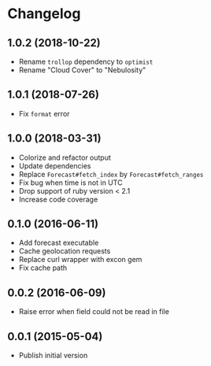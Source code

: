# Changelog

## 1.0.2 (2018-10-22)

- Rename `trollop` dependency to `optimist`
- Rename "Cloud Cover" to "Nebulosity"

## 1.0.1 (2018-07-26)

- Fix `format` error

## 1.0.0 (2018-03-31)

- Colorize and refactor output
- Update dependencies
- Replace `Forecast#fetch_index` by `Forecast#fetch_ranges`
- Fix bug when time is not in UTC
- Drop support of ruby version < 2.1
- Increase code coverage

## 0.1.0 (2016-06-11)

- Add forecast executable
- Cache geolocation requests
- Replace curl wrapper with excon gem
- Fix cache path

## 0.0.2 (2016-06-09)

- Raise error when field could not be read in file

## 0.0.1 (2015-05-04)

- Publish initial version
